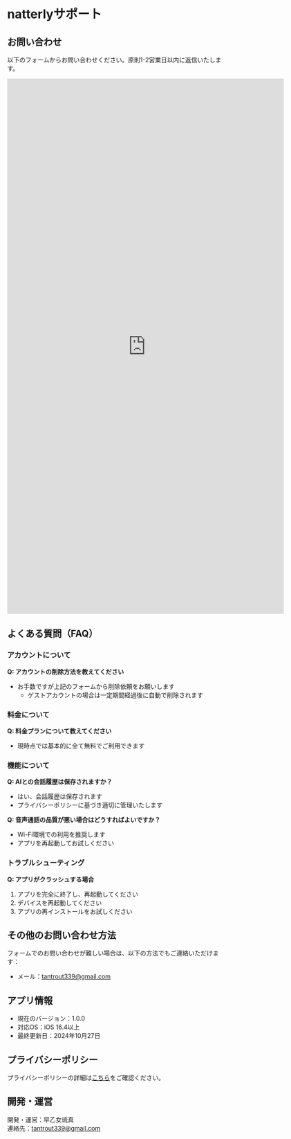 # natterlyサポート

## お問い合わせ

以下のフォームからお問い合わせください。原則1-2営業日以内に返信いたします。

<iframe src="https://docs.google.com/forms/d/e/1FAIpQLSeb1elgUyEdHss0mnhJs-StnrQno9k22E4wC0U5frRp9WNU4g/viewform?embedded=true" width="640" height="1237" frameborder="0" marginheight="0" marginwidth="0">読み込んでいます…</iframe>

## よくある質問（FAQ）

### アカウントについて

**Q: アカウントの削除方法を教えてください**
- お手数ですが上記のフォームから削除依頼をお願いします
    - ゲストアカウントの場合は一定期間経過後に自動で削除されます

### 料金について

**Q: 料金プランについて教えてください**
- 現時点では基本的に全て無料でご利用できます

### 機能について

**Q: AIとの会話履歴は保存されますか？**
- はい、会話履歴は保存されます
- プライバシーポリシーに基づき適切に管理いたします

**Q: 音声通話の品質が悪い場合はどうすればよいですか？**
- Wi-Fi環境での利用を推奨します
- アプリを再起動してお試しください

### トラブルシューティング

**Q: アプリがクラッシュする場合**
1. アプリを完全に終了し、再起動してください
2. デバイスを再起動してください
3. アプリの再インストールをお試しください

## その他のお問い合わせ方法

フォームでのお問い合わせが難しい場合は、以下の方法でもご連絡いただけます：

- メール：tantrout339@gmail.com

## アプリ情報

- 現在のバージョン：1.0.0
- 対応OS：iOS 16.4以上
- 最終更新日：2024年10月27日

## プライバシーポリシー

プライバシーポリシーの詳細は[こちら](https://saotome06.github.io/natterly-privacy-policy/)をご確認ください。

## 開発・運営

開発・運営：早乙女琉真  
連絡先：tantrout339@gmail.com